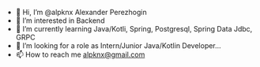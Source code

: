 - 👋 Hi, I’m @alpknx Alexander Perezhogin
- 👀 I’m interested in Backend 
- 🌱 I’m currently learning Java/Kotli, Spring, Postgresql, Spring Data Jdbc, GRPC
- 💞️ I’m looking for a role  as Intern/Junior Java/Kotlin Developer...
- 📫 How to reach me alpknx@gmail.com

<!---
alpknx/alpknx is a ✨ special ✨ repository because its `README.md` (this file) appears on your GitHub profile.
You can click the Preview link to take a look at your changes.
--->

